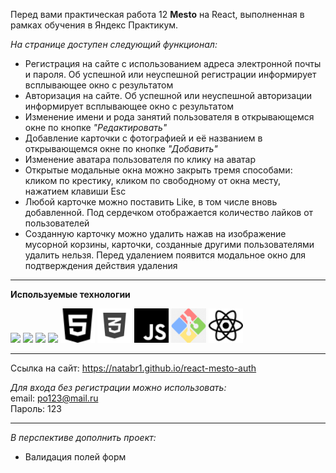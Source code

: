 Перед вами практическая работа 12 **Mesto** на React, выполненная в рамках обучения в Яндекс Практикум.


*На странице доступен следующий функционал:*
* Регистрация на сайте с использованием адреса электронной почты и пароля. Об успешной или неуспешной регистрации информирует всплывающее окно с результатом
* Авторизация на сайте. Об успешной или неуспешной авторизации информирует всплывающее окно с результатом
* Изменение имени и рода занятий пользователя в открывающемся окне по кнопке *"Редактировать"*
* Добавление карточки с фотографией и её названием в открывающемся окне по кнопке *"Добавить"*
* Изменение аватара пользователя по клику на аватар
* Открытые модальные окна можно закрыть тремя способами: кликом по крестику, кликом по свободному от окна месту, нажатием клавиши Esc
* Любой карточке можно поставить Like, в том числе вновь добавленной. Под сердечком отображается количество лайков от пользователей
* Созданную карточку можно удалить нажав на изображение мусорной корзины, карточки, созданные другими пользователями удалить нельзя. Перед удалением появится модальное окно для подтверждения действия удаления

***

**Используемые технологии**
<div>
  <img src="https://img.shields.io/badge/HTML5-E34F26?style=for-the-badge&logo=html5&logoColor=white">
  <img src="https://img.shields.io/badge/CSS3-1572B6?style=for-the-badge&logo=css3&logoColor=white">
  <img src="https://img.shields.io/badge/JavaScript-323330?style=for-the-badge&logo=javascript&logoColor=F7DF1E">
  <img src="https://img.shields.io/badge/webpack-%238DD6F9.svg?style=for-the-badge&logo=webpack&logoColor=black">
  <img src="./src/icons/html5.svg" alt="JavaScript" height="55">
  <img src="./src/icons/CSS3_icon-icons.com_66989.png" alt="JavaScript" height="55">
  <img src="./src/icons/javascript.svg" alt="JavaScript" height="55">
  <img src="./src/icons/png-transparent-git-bash-hd-logo.png" alt="JavaScript" height="55">
  <img src="./src/icons/react.svg" alt="JavaScript" height="55">
</div>

***

Ссылка на сайт:
https://natabr1.github.io/react-mesto-auth

*Для входа без регистрации можно использовать:*<br>
email: po123@mail.ru<br>
Пароль: 123

***

*В перспективе дополнить проект:*
* Валидация полей форм
